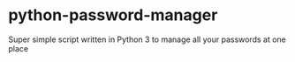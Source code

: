 # python-password-manager
Super simple script written in Python 3 to manage all your passwords at one place
